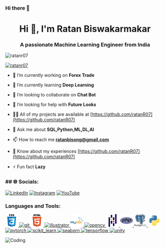 ### Hi there 👋

<h1 align="center">Hi 👋, I'm Ratan Biswakarmakar</h1>
<h3 align="center">A passionate Machine Learning Engineer from India</h3>

<p align="left"> <img src="https://komarev.com/ghpvc/?username=ratanr07&label=Profile%20views&color=0e75b6&style=flat" alt="ratanr07" /> </p>

<p align="left"> <a href="https://github.com/ryo-ma/github-profile-trophy"><img src="https://github-profile-trophy.vercel.app/?username=ratanr07" alt="ratanr07" /></a> </p>

- 🔭 I’m currently working on **Forex Trade**

- 🌱 I’m currently learning **Deep Learning**

- 👯 I’m looking to collaborate on **Chat Bot**

- 🤝 I’m looking for help with **Future Looks**

- 👨‍💻 All of my projects are available at [https://github.com/ratanR07](https://github.com/ratanR07)

- 💬 Ask me about **SQL,Python,ML,DL,AI**

- 📫 How to reach me **ratanbisong@gmail.com**

- 📄 Know about my experiences [https://github.com/ratanR07](https://github.com/ratanR07)

- ⚡ Fun fact **Lazy**

<h3 align="left">## 🌐 Socials:</h3>
<p align="left">

[![LinkedIn](https://img.shields.io/badge/LinkedIn-%230077B5.svg?logo=linkedin&logoColor=white)](https://www.linkedin.com/in/ratan-biswakarmakar-7ab97317a/)  [![Instagram](https://img.shields.io/badge/Instagram-%23E4405F.svg?logo=Instagram&logoColor=white)](https://www.instagram.com/biswakarmakarratan?igsh=Y3I0anl3eXJrcndw) [![YouTube](https://img.shields.io/badge/YouTube-%23FF0000.svg?logo=YouTube&logoColor=white)](https://www.youtube.com/channel/UCcNtWQwGOGwUEXmlqZ3sFNg) 

<h3 align="left">Languages and Tools:</h3>
<p align="left"> <a href="https://www.w3schools.com/css/" target="_blank" rel="noreferrer"> <img src="https://raw.githubusercontent.com/devicons/devicon/master/icons/css3/css3-original-wordmark.svg" alt="css3" width="40" height="40"/> </a> <a href="https://git-scm.com/" target="_blank" rel="noreferrer"> <img src="https://www.vectorlogo.zone/logos/git-scm/git-scm-icon.svg" alt="git" width="40" height="40"/> </a> <a href="https://www.w3.org/html/" target="_blank" rel="noreferrer"> <img src="https://raw.githubusercontent.com/devicons/devicon/master/icons/html5/html5-original-wordmark.svg" alt="html5" width="40" height="40"/> </a> <a href="https://www.adobe.com/in/products/illustrator.html" target="_blank" rel="noreferrer"> <img src="https://www.vectorlogo.zone/logos/adobe_illustrator/adobe_illustrator-icon.svg" alt="illustrator" width="40" height="40"/> </a> <a href="https://www.mysql.com/" target="_blank" rel="noreferrer"> <img src="https://raw.githubusercontent.com/devicons/devicon/master/icons/mysql/mysql-original-wordmark.svg" alt="mysql" width="40" height="40"/> </a> <a href="https://opencv.org/" target="_blank" rel="noreferrer"> <img src="https://www.vectorlogo.zone/logos/opencv/opencv-icon.svg" alt="opencv" width="40" height="40"/> </a> <a href="https://pandas.pydata.org/" target="_blank" rel="noreferrer"> <img src="https://raw.githubusercontent.com/devicons/devicon/2ae2a900d2f041da66e950e4d48052658d850630/icons/pandas/pandas-original.svg" alt="pandas" width="40" height="40"/> </a> <a href="https://www.php.net" target="_blank" rel="noreferrer"> <img src="https://raw.githubusercontent.com/devicons/devicon/master/icons/php/php-original.svg" alt="php" width="40" height="40"/> </a> <a href="https://www.postgresql.org" target="_blank" rel="noreferrer"> <img src="https://raw.githubusercontent.com/devicons/devicon/master/icons/postgresql/postgresql-original-wordmark.svg" alt="postgresql" width="40" height="40"/> </a> <a href="https://www.python.org" target="_blank" rel="noreferrer"> <img src="https://raw.githubusercontent.com/devicons/devicon/master/icons/python/python-original.svg" alt="python" width="40" height="40"/> </a> <a href="https://pytorch.org/" target="_blank" rel="noreferrer"> <img src="https://www.vectorlogo.zone/logos/pytorch/pytorch-icon.svg" alt="pytorch" width="40" height="40"/> </a> <a href="https://scikit-learn.org/" target="_blank" rel="noreferrer"> <img src="https://upload.wikimedia.org/wikipedia/commons/0/05/Scikit_learn_logo_small.svg" alt="scikit_learn" width="40" height="40"/> </a> <a href="https://seaborn.pydata.org/" target="_blank" rel="noreferrer"> <img src="https://seaborn.pydata.org/_images/logo-mark-lightbg.svg" alt="seaborn" width="40" height="40"/> </a> <a href="https://www.tensorflow.org" target="_blank" rel="noreferrer"> <img src="https://www.vectorlogo.zone/logos/tensorflow/tensorflow-icon.svg" alt="tensorflow" width="40" height="40"/> </a> <a href="https://unity.com/" target="_blank" rel="noreferrer"> <img src="https://www.vectorlogo.zone/logos/unity3d/unity3d-icon.svg" alt="unity" width="40" height="40"/> </a> </p>

<img align="left" alt="Coding" width="370" src="https://media.tenor.com/rePDfDWO3XoAAAAd/hacking.gif">
